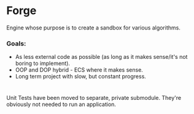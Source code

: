 # Forge
Engine whose purpose is to create a sandbox for various algorithms.

### Goals:
- As less external code as possible (as long as it makes sense/it's not boring to implement).
- OOP and DOP hybrid - ECS where it makes sense.
- Long term project with slow, but constant progress.

#

Unit Tests have been moved to separate, private submodule. They're obviously not needed to run an application.
